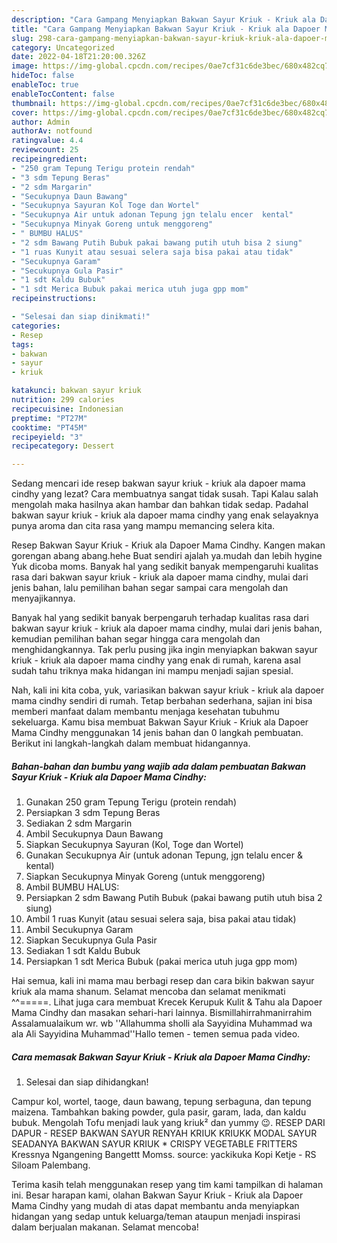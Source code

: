 ```yaml
---
description: "Cara Gampang Menyiapkan Bakwan Sayur Kriuk - Kriuk ala Dapoer Mama Cindhy yang Bisa Manjain Lidah, Buat Buka Puasa Enak"
title: "Cara Gampang Menyiapkan Bakwan Sayur Kriuk - Kriuk ala Dapoer Mama Cindhy yang Bisa Manjain Lidah, Buat Buka Puasa Enak"
slug: 298-cara-gampang-menyiapkan-bakwan-sayur-kriuk-kriuk-ala-dapoer-mama-cindhy-yang-bisa-manjain-lidah-buat-buka-puasa-enak
category: Uncategorized
date: 2022-04-18T21:20:00.326Z
image: https://img-global.cpcdn.com/recipes/0ae7cf31c6de3bec/680x482cq70/bakwan-sayur-kriuk-kriuk-ala-dapoer-mama-cindhy-foto-resep-utama.jpg
hideToc: false
enableToc: true
enableTocContent: false
thumbnail: https://img-global.cpcdn.com/recipes/0ae7cf31c6de3bec/680x482cq70/bakwan-sayur-kriuk-kriuk-ala-dapoer-mama-cindhy-foto-resep-utama.jpg
cover: https://img-global.cpcdn.com/recipes/0ae7cf31c6de3bec/680x482cq70/bakwan-sayur-kriuk-kriuk-ala-dapoer-mama-cindhy-foto-resep-utama.jpg
author: Admin
authorAv: notfound
ratingvalue: 4.4
reviewcount: 25
recipeingredient:
- "250 gram Tepung Terigu protein rendah"
- "3 sdm Tepung Beras"
- "2 sdm Margarin"
- "Secukupnya Daun Bawang"
- "Secukupnya Sayuran Kol Toge dan Wortel"
- "Secukupnya Air untuk adonan Tepung jgn telalu encer  kental"
- "Secukupnya Minyak Goreng untuk menggoreng"
- " BUMBU HALUS"
- "2 sdm Bawang Putih Bubuk pakai bawang putih utuh bisa 2 siung"
- "1 ruas Kunyit atau sesuai selera saja bisa pakai atau tidak"
- "Secukupnya Garam"
- "Secukupnya Gula Pasir"
- "1 sdt Kaldu Bubuk"
- "1 sdt Merica Bubuk pakai merica utuh juga gpp mom"
recipeinstructions:

- "Selesai dan siap dinikmati!"
categories:
- Resep
tags:
- bakwan
- sayur
- kriuk

katakunci: bakwan sayur kriuk 
nutrition: 299 calories
recipecuisine: Indonesian
preptime: "PT27M"
cooktime: "PT45M"
recipeyield: "3"
recipecategory: Dessert

---
```



Sedang mencari ide resep bakwan sayur kriuk - kriuk ala dapoer mama cindhy yang lezat? Cara membuatnya sangat tidak susah. Tapi Kalau salah mengolah maka hasilnya akan hambar dan bahkan tidak sedap. Padahal bakwan sayur kriuk - kriuk ala dapoer mama cindhy yang enak selayaknya punya aroma dan cita rasa yang mampu memancing selera kita.


Resep Bakwan Sayur Kriuk - Kriuk ala Dapoer Mama Cindhy. Kangen makan gorengan abang abang.hehe Buat sendiri ajalah ya.mudah dan lebih hygine Yuk dicoba moms. Banyak hal yang sedikit banyak mempengaruhi kualitas rasa dari bakwan sayur kriuk - kriuk ala dapoer mama cindhy, mulai dari jenis bahan, lalu pemilihan bahan segar sampai cara mengolah dan menyajikannya.

Banyak hal yang sedikit banyak berpengaruh terhadap kualitas rasa dari bakwan sayur kriuk - kriuk ala dapoer mama cindhy, mulai dari jenis bahan, kemudian pemilihan bahan segar hingga cara mengolah dan menghidangkannya. Tak perlu pusing jika ingin menyiapkan bakwan sayur kriuk - kriuk ala dapoer mama cindhy yang enak di rumah, karena asal sudah tahu triknya maka hidangan ini mampu menjadi sajian spesial.


Nah, kali ini kita coba, yuk, variasikan bakwan sayur kriuk - kriuk ala dapoer mama cindhy sendiri di rumah. Tetap berbahan sederhana, sajian ini bisa memberi manfaat dalam membantu menjaga kesehatan tubuhmu sekeluarga. Kamu bisa membuat Bakwan Sayur Kriuk - Kriuk ala Dapoer Mama Cindhy menggunakan 14 jenis bahan dan 0 langkah pembuatan. Berikut ini langkah-langkah dalam membuat hidangannya.

<!--inarticleads1-->

##### Bahan-bahan dan bumbu yang wajib ada dalam pembuatan Bakwan Sayur Kriuk - Kriuk ala Dapoer Mama Cindhy:

1. Gunakan 250 gram Tepung Terigu (protein rendah)
1. Persiapkan 3 sdm Tepung Beras
1. Sediakan 2 sdm Margarin
1. Ambil Secukupnya Daun Bawang
1. Siapkan Secukupnya Sayuran (Kol, Toge dan Wortel)
1. Gunakan Secukupnya Air (untuk adonan Tepung, jgn telalu encer &amp; kental)
1. Siapkan Secukupnya Minyak Goreng (untuk menggoreng)
1. Ambil  BUMBU HALUS:
1. Persiapkan 2 sdm Bawang Putih Bubuk (pakai bawang putih utuh bisa 2 siung)
1. Ambil 1 ruas Kunyit (atau sesuai selera saja, bisa pakai atau tidak)
1. Ambil Secukupnya Garam
1. Siapkan Secukupnya Gula Pasir
1. Sediakan 1 sdt Kaldu Bubuk
1. Persiapkan 1 sdt Merica Bubuk (pakai merica utuh juga gpp mom)


Hai semua, kali ini mama mau berbagi resep dan cara bikin bakwan sayur kriuk ala mama shanum. Selamat mencoba dan selamat menikmati ^^=====. Lihat juga cara membuat Krecek Kerupuk Kulit &amp; Tahu ala Dapoer Mama Cindhy dan masakan sehari-hari lainnya. Bismillahirrahmanirrahim Assalamualaikum wr. wb &#39;&#39;Allahumma sholli ala Sayyidina Muhammad wa ala Ali Sayyidina Muhammad&#39;&#39;Hallo temen - temen semua pada video. 

<!--inarticleads2-->

##### Cara memasak Bakwan Sayur Kriuk - Kriuk ala Dapoer Mama Cindhy:


1. Selesai dan siap dihidangkan!

Campur kol, wortel, taoge, daun bawang, tepung serbaguna, dan tepung maizena. Tambahkan baking powder, gula pasir, garam, lada, dan kaldu bubuk. Mengolah Tofu menjadi lauk yang kriuk² dan yummy 😉. RESEP DARI DAPUR - RESEP BAKWAN SAYUR RENYAH KRIUK KRIUKK MODAL SAYUR SEADANYA BAKWAN SAYUR KRIUK * CRISPY VEGETABLE FRITTERS Kressnya Ngangening Bangettt Momss. source: yackikuka Kopi Ketje - RS Siloam Palembang. 

Terima kasih telah menggunakan resep yang tim kami tampilkan di halaman ini. Besar harapan kami, olahan Bakwan Sayur Kriuk - Kriuk ala Dapoer Mama Cindhy yang mudah di atas dapat membantu anda menyiapkan hidangan yang sedap untuk keluarga/teman ataupun menjadi inspirasi dalam berjualan makanan. Selamat mencoba!
